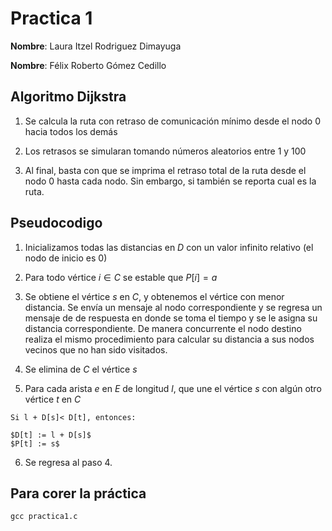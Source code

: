 # Practica 1


**Nombre**: Laura Itzel Rodriguez Dimayuga

**Nombre**: Félix Roberto Gómez Cedillo 
			
## Algoritmo Dijkstra 

1. Se calcula la ruta con retraso de comunicación mínimo desde el nodo 0 hacia todos los demás

2. Los retrasos se simularan tomando números aleatorios entre 1 y 100 

3. Al final, basta con que se imprima el retraso total de la ruta desde el nodo 0 
hasta cada nodo. Sin embargo, si también se reporta cual es la ruta. 


## Pseudocodigo

1. Inicializamos todas las distancias en $D$ con un valor infinito relativo (el nodo de inicio es 0)

2. Para todo vértice $i \in C$ se estable que $P[i]=a$ 

3. Se obtiene el vértice $s$ en $C$, y obtenemos el vértice con menor distancia. Se envía un mensaje al nodo correspondiente y se regresa un mensaje de de respuesta en donde se toma el tiempo y se le asigna su distancia correspondiente. De manera concurrente el nodo destino realiza el mismo procedimiento para calcular su distancia a sus nodos vecinos que no han sido visitados. 

4. Se elimina de $C$ el vértice $s$ 

5. Para cada arista $e$ en $E$ de longitud $l$, que une el vértice $s$ con algún otro vértice $t$ en $C$ 

```
Si l + D[s]< D[t], entonces:

$D[t] := l + D[s]$ 
$P[t] := s$ 
```

6. Se regresa al paso 4. 

## Para corer la práctica  

```
gcc practica1.c
```

